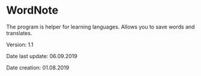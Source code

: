 # WordNote
The program is helper for learning languages. Allows you to save words and translates. 

Version: 1.1

Date last update: 06.09.2019

Date creation: 01.08.2019
